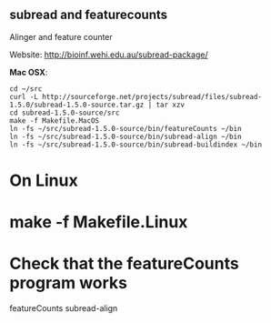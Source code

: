 ## subread and featurecounts

Alinger and feature counter

Website: http://bioinf.wehi.edu.au/subread-package/


**Mac OSX**:

	cd ~/src
	curl -L http://sourceforge.net/projects/subread/files/subread-1.5.0/subread-1.5.0-source.tar.gz | tar xzv
	cd subread-1.5.0-source/src
	make -f Makefile.MacOS
	ln -fs ~/src/subread-1.5.0-source/bin/featureCounts ~/bin
	ln -fs ~/src/subread-1.5.0-source/bin/subread-align ~/bin
	ln -fs ~/src/subread-1.5.0-source/bin/subread-buildindex ~/bin

#
# On Linux
#
# make -f Makefile.Linux

# Check that the featureCounts program works
featureCounts
subread-align
